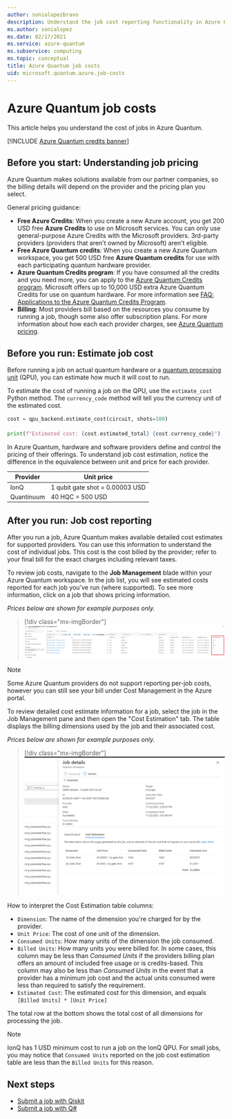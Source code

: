 ```yaml
---
author: sonialopezbravo
description: Understand the job cost reporting functionality in Azure Quantum.
ms.author: sonialopez
ms.date: 02/17/2021
ms.service: azure-quantum
ms.subservice: computing
ms.topic: conceptual
title: Azure Quantum job costs
uid: microsoft.quantum.azure.job-costs
---
```


# Azure Quantum job costs

This article helps you understand the cost of jobs in Azure Quantum. 

[!INCLUDE [Azure Quantum credits banner](includes/azure-quantum-credits.md)]

## Before you start: Understanding job pricing

Azure Quantum makes solutions available from our partner companies, so the billing details will depend on the provider and the pricing plan you select.

General pricing guidance:

- **Free Azure Credits**: When you create a new Azure account, you get 200 USD free **Azure Credits** to use on Microsoft services. You can only use general-purpose Azure Credits with the Microsoft providers. 3rd-party providers (providers that aren't owned by Microsoft) aren't eligible.
- **Free Azure Quantum credits**: When you create a new Azure Quantum workspace, you get 500 USD free **Azure Quantum credits** for use with each participating quantum hardware provider.
- **Azure Quantum Credits program**: If you have consumed all the credits and you need more, you can apply to the [Azure Quantum Credits program](https://aka.ms/aq/credits). Microsoft offers up to 10,000 USD extra Azure Quantum Credits for use on quantum hardware. For more information see [FAQ: Applications to the Azure Quantum Credits Program](xref:microsoft.quantum.credits.credits-faq).
- **Billing**: Most providers bill based on the resources you consume by running a job, though some also offer subscription plans. For more information about how each each provider charges, see [Azure Quantum pricing](xref:microsoft.quantum.providers-pricing).

## Before you run: Estimate job cost

Before running a job on actual quantum hardware or a [quantum processing unit](xref:microsoft.quantum.target-profiles) (QPU), you can estimate how much it will cost to run. 

To estimate the cost of running a job on the QPU, use the `estimate_cost` Python method. The `currency_code` method will tell you the currency unit of the estimated cost.

```python
cost = qpu_backend.estimate_cost(circuit, shots=100)

print(f"Estimated cost: {cost.estimated_total} {cost.currency_code}")
```

In Azure Quantum, hardware and software providers define and control the pricing of their offerings. To understand job cost estimation, notice the difference in the equivalence between unit and price for each provider.

|Provider | Unit price  |
|---|---|
|IonQ|1 qubit gate shot = 0.00003 USD |
|Quantinuum|40 HQC = 500 USD |

## After you run: Job cost reporting

After you run a job, Azure Quantum makes available detailed cost estimates for supported providers. You can use this information to understand the cost of individual jobs. This cost is the cost billed by the provider; refer to your final bill for the exact charges including relevant taxes.

To review job costs, navigate to the **Job Management** blade within your Azure Quantum workspace. In the job list, you will see estimated costs reported for each job you've run (where supported). To see more information, click on a job that shows pricing information.

_Prices below are shown for example purposes only._

> [!div class="mx-imgBorder"]
> [ ![The Job Management blade, with the Cost Estimate column highlighted](./media/job-costs/job-table-with-costs.png) ](./media/job-costs/job-table-with-costs.png#lightbox)

> [!NOTE]
> Some Azure Quantum providers do not support reporting per-job costs, however you can still see your bill under Cost Management in the Azure portal.

To review detailed cost estimate information for a job, select the job in the Job Management pane and then open the "Cost Estimation" tab. The table displays the billing dimensions used by the job and their associated cost.

_Prices below are shown for example purposes only._

> [!div class="mx-imgBorder"]
> ![The Job Details pane for a quantum job, with the Cost Estimation tab selected](./media/job-costs/job-cost-details.png)

How to interpret the Cost Estimation table columns:

- `Dimension`: The name of the dimension you're charged for by the provider.
- `Unit Price`: The cost of one unit of the dimension.
- `Consumed Units`: How many units of the dimension the job consumed.
- `Billed Units`: How many units you were billed for. In some cases, this column may be less than _Consumed Units_ if the providers billing plan offers an amount of included free usage or is credits-based. This column may also be less than _Consumed Units_ in the event that a provider has a minimum job cost and the actual units consumed were less than required to satisfy the requirement.
- `Estimated Cost`: The estimated cost for this dimension, and equals `[Billed Units] * [Unit Price]`

The total row at the bottom shows the total cost of all dimensions for processing the job.

> [!NOTE]
> IonQ has 1 USD minimum cost to run a job on the IonQ QPU. For small jobs, you may notice that `Consumed Units` reported on the job cost estimation table are less than the `Billed Units` for this reason.

## Next steps

- [Submit a job with Qiskit](xref:microsoft.quantum.quickstarts.computing.qiskit)
- [Submit a job with Q#](xref:microsoft.quantum.quickstarts.computing)
